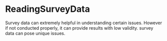 # ReadingSurveyData

Survey data can extremely helpful in understanding certain issues. However if not conducted properly, it can provide results with low validity.  survey data can pose unique issues.

